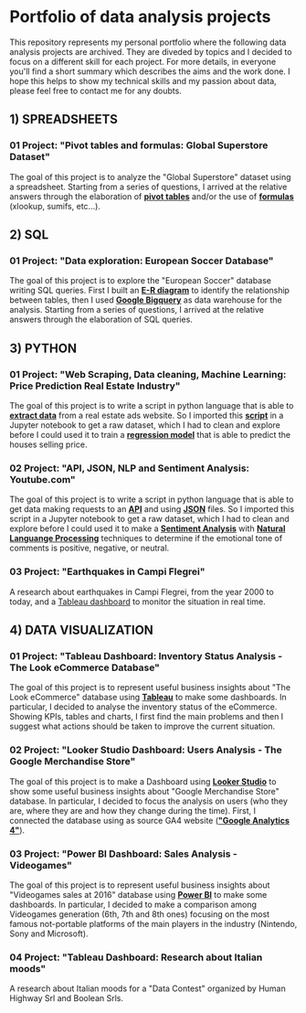 # Portfolio of data analysis projects

This repository represents my personal portfolio where the following data analysis projects are archived. They are diveded by topics and  I decided to focus on a different skill for each project. For more details, in everyone you'll find a short summary which describes the aims and the work done. I hope this helps to show my technical skills and my passion about data, please feel free to contact me for any doubts.

## 1) SPREADSHEETS
###  01 Project: "Pivot tables and formulas: Global Superstore Dataset"

The goal of this project is to analyze the "Global Superstore" dataset using a spreadsheet. Starting from a series of questions, I arrived at the relative answers through the elaboration of <ins>**pivot tables**</ins> and/or the use of <ins>**formulas**</ins> (xlookup, sumifs, etc...).

## 2) SQL
###  01 Project: "Data exploration: European Soccer Database"

The goal of this project is to explore the "European Soccer" database writing SQL queries. First I built an <ins>**E-R diagram**</ins> to identify the relationship between tables, then I used <ins>**Google Bigquery**</ins> as data warehouse for the analysis. Starting from a series of questions, I arrived at the relative answers through the elaboration of SQL queries.

## 3) PYTHON
###  01 Project: "Web Scraping, Data cleaning, Machine Learning: Price Prediction Real Estate Industry"

The goal of this project is to write a script in python language that is able to <ins>**extract data**</ins> from a real estate ads website. So I imported this <ins>**script**</ins> in a Jupyter notebook to get a raw dataset, which I had to clean and explore before I could used it to train a <ins>**regression model**</ins> that is able to predict the houses selling price. 

###  02 Project: "API, JSON, NLP and Sentiment Analysis: Youtube.com"

The goal of this project is to write a script in python language that is able to get data making requests to an <ins>**API**</ins> and using <ins>**JSON**</ins> files. So I imported this script in a Jupyter notebook to get a raw dataset, which I had to clean and explore before I could used it to make a <ins>**Sentiment Analysis**</ins> with <ins>**Natural Languange Processing**</ins> techniques to determine if the emotional tone of comments is positive, negative, or neutral.

###  03 Project: "Earthquakes in Campi Flegrei"

A research about earthquakes in Campi Flegrei, from the year 2000 to today, and a <ins>Tableau dashboard</ins> to monitor the situation in real time.

## 4) DATA VISUALIZATION
###  01 Project: "Tableau Dashboard: Inventory Status Analysis - The Look eCommerce Database"

The goal of this project is to represent useful business insights about "The Look eCommerce" database using <ins>**Tableau**</ins> to make some dashboards. In particular, I decided to analyse the inventory status of the eCommerce. Showing KPIs, tables and charts, I first find the main problems and then I suggest what actions should be taken to improve the current situation.

###  02 Project: "Looker Studio Dashboard: Users Analysis - The Google Merchandise Store"

The goal of this project is to make a Dashboard using <ins>**Looker Studio**</ins> to show some useful business insights about "Google Merchandise Store" database. In particular, I decided to focus the analysis on users (who they are, where they are and how they change during the time). First, I connected the database using as source GA4 website (<ins>**"Google Analytics 4"**</ins>).

###  03 Project: "Power BI Dashboard: Sales Analysis - Videogames"

The goal of this project is to represent useful business insights about "Videogames sales at 2016" database using <ins>**Power BI**</ins> to make some dashboards. In particular, I decided to make a comparison among Videogames generation (6th, 7th and 8th ones) focusing on the most famous not-portable platforms of the main players in the industry (Nintendo, Sony and Microsoft).

###  04 Project: "Tableau Dashboard: Research about Italian moods"

A research about Italian moods for a "Data Contest" organized by Human Highway Srl and Boolean Srls.













